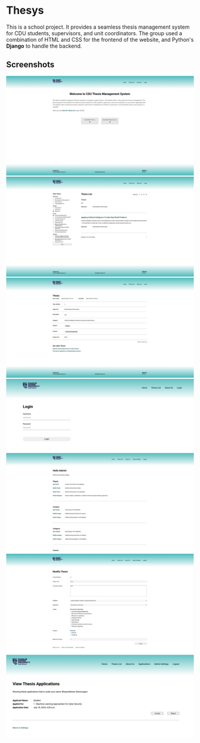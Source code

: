 # Thesys

This is a school project. It provides a seamless thesis management system for
CDU students, supervisors, and unit coordinators. The group used a combination
of HTML and CSS for the frontend of the website, and Python's **Django** to
handle the backend.

## Screenshots

![screenshot 1](screenshots/s0.png) 
![screenshot 2](screenshots/s1.png) 
![screenshot 3](screenshots/s2.png) 
![screenshot 4](screenshots/s3.png) 
![screenshot 5](screenshots/s4.png) 
![screenshot 6](screenshots/s5.png) 
![screenshot 7](screenshots/s6.png) 
